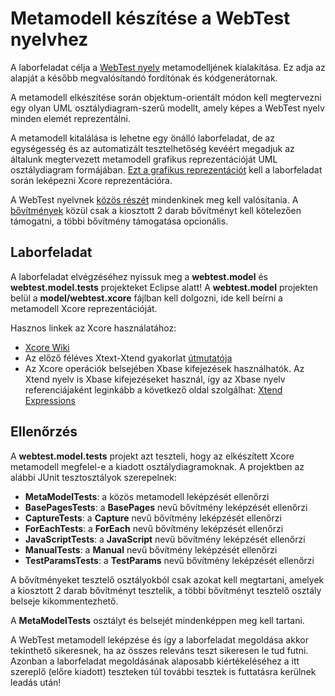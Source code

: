 # Metamodell készítése a WebTest nyelvhez

A laborfeladat célja a [WebTest nyelv](docs/WebTestLanguageSpecification.md) metamodelljének kialakítása. Ez adja az alapját a később megvalósítandó fordítónak és kódgenerátornak.

A metamodell elkészítése során objektum-orientált módon kell megtervezni egy olyan UML osztálydiagram-szerű modellt, amely képes a WebTest nyelv minden elemét reprezentálni.

A metamodell kitalálása is lehetne egy önálló laborfeladat, de az egységesség és az automatizált tesztelhetőség kevéért megadjuk az általunk megtervezett metamodell grafikus reprezentációját UML osztálydiagram formájában. [Ezt a grafikus reprezentációt](docs/MetaModel.md) kell a laborfeladat során leképezni Xcore reprezentációra.

A WebTest nyelvnek [közös részét](docs/WebTestReference.md) mindenkinek meg kell valósítania. A [bővítmények](docs/WebTestReferenceExtra.md) közül csak a kiosztott 2 darab bővítményt kell kötelezően támogatni, a többi bővítmény támogatása opcionális.

## Laborfeladat

A laborfeladat elvégzéséhez nyissuk meg a **webtest.model** és **webtest.model.tests** projekteket Eclipse alatt! A **webtest.model** projekten belül a **model/webtest.xcore** fájlban kell dolgozni, ide kell beírni a metamodell Xcore reprezentációját.

Hasznos linkek az Xcore használatához:

* [Xcore Wiki](https://wiki.eclipse.org/Xcore)
* Az előző féléves Xtext-Xtend gyakorlat [útmutatója](docs/images/GY4-XtextXtend-Utmutato.pdf)
* Az Xcore operációk belsejében Xbase kifejezések használhatók. Az Xtend nyelv is Xbase kifejezéseket használ, így az Xbase nyelv referenciájaként leginkább a következő oldal szolgálhat: [Xtend Expressions](https://eclipse.dev/Xtext/xtend/documentation/203_xtend_expressions.html)

## Ellenőrzés

A **webtest.model.tests** projekt azt teszteli, hogy az elkészített Xcore metamodell megfelel-e a kiadott osztálydiagramoknak. A projektben az alábbi JUnit tesztosztályok szerepelnek:

* **MetaModelTests**: a közös metamodell leképzését ellenőrzi
* **BasePagesTests**: a **BasePages** nevű bővítmény leképzését ellenőrzi
* **CaptureTests**: a **Capture** nevű bővítmény leképzését ellenőrzi
* **ForEachTests**: a **ForEach** nevű bővítmény leképzését ellenőrzi
* **JavaScriptTests**: a **JavaScript** nevű bővítmény leképzését ellenőrzi
* **ManualTests**: a **Manual** nevű bővítmény leképzését ellenőrzi
* **TestParamsTests**: a **TestParams** nevű bővítmény leképzését ellenőrzi

A bővítményeket tesztelő osztályokból csak azokat kell megtartani, amelyek a kiosztott 2 darab bővítményt tesztelik, a többi bővítményt tesztelő osztály belseje kikommentezhető.

A **MetaModelTests** osztályt és belsejét mindenképpen meg kell tartani.

A WebTest metamodell leképzése és így a laborfeladat megoldása akkor tekinthető sikeresnek, ha az összes releváns teszt sikeresen le tud futni. Azonban a laborfeladat megoldásának alaposabb kiértékeléséhez a itt szereplő (előre kiadott) teszteken túl további tesztek is futtatásra kerülnek leadás után!

